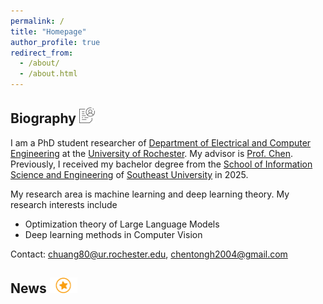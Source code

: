 ```yaml
---
permalink: /
title: "Homepage"
author_profile: true
redirect_from: 
  - /about/
  - /about.html
---
```


Biography <img src="../images/Biography.png" height="25px">
------
I am a PhD student researcher of [Department of Electrical and Computer Engineering](https://www.hajim.rochester.edu/ece/) at the [University of Rochester](https://www.rochester.edu/). My advisor is [Prof. Chen](https://www.hajim.rochester.edu/ece/people/faculty/chen_lisha/index.html). Previously, I received my bachelor degree from the [School of Information Science and Engineering](https://radio.seu.edu.cn/) of [Southeast University](https://www.seu.edu.cn/) in 2025.

My research area is machine learning and deep learning theory. My research interests include

- Optimization theory of Large Language Models
- Deep learning methods in Computer Vision

Contact: chuang80@ur.rochester.edu, chentongh2004@gmail.com

News <img src="../images/News.png" height="25px">
------
